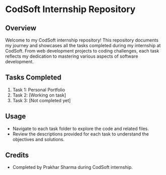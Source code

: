 # CodSoft Internship Repository

## Overview
Welcome to my CodSoft internship repository! This repository documents my journey and showcases all the tasks completed during my internship at CodSoft. From web development projects to coding challenges, each task reflects my dedication to mastering various aspects of software development.

## Tasks Completed
1. Task 1: Personal Portfolio
2. Task 2: [Working on task]
3. Task 3: [Not completed yet]


## Usage
- Navigate to each task folder to explore the code and related files.
- Review the descriptions provided for each task to understand the objectives and solutions.

## Credits
- Completed by Prakhar Sharma during CodSoft internship.
